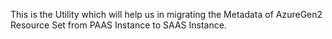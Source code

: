 This is the Utility which will help us in migrating the Metadata of AzureGen2 Resource Set from PAAS Instance to SAAS Instance.
